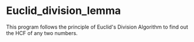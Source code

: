 # Euclid_division_lemma
This program follows the principle of Euclid's Division Algorithm to find out the HCF of any two numbers.
